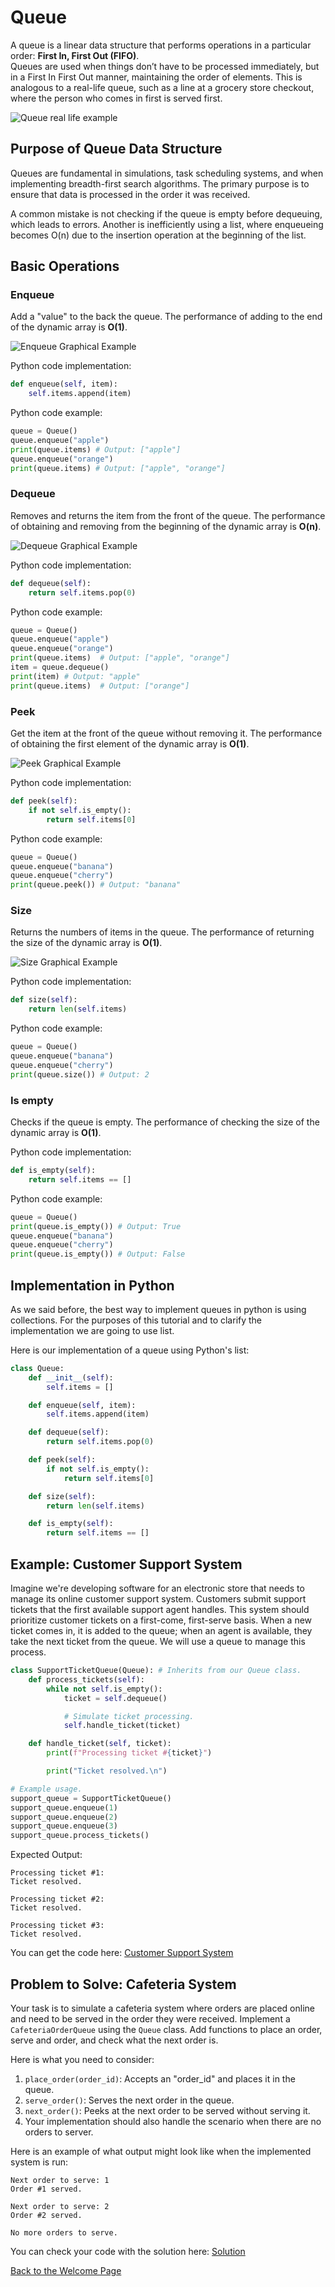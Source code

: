 # Queue

A queue is a linear data structure that performs operations in a particular order: **First In, First Out (FIFO)**.  
Queues are used when things don’t have to be processed immediately, but in a First In First Out manner, maintaining the order of elements. This is analogous to a real-life queue, such as a line at a grocery store checkout, where the person who comes in first is served first.

![Queue real life example](../images/queue/real_queue.jpg)

## Purpose of Queue Data Structure

Queues are fundamental in simulations, task scheduling systems, and when implementing breadth-first search algorithms. The primary purpose is to ensure that data is processed in the order it was received.

A common mistake is not checking if the queue is empty before dequeuing, which leads to errors. Another is inefficiently using a list, where enqueueing becomes O(n) due to the insertion operation at the beginning of the list.

## Basic Operations

### Enqueue

Add a "value" to the back the queue. The performance of adding to the end of the dynamic array is **O(1)**.

![Enqueue Graphical Example](../images/queue/enqueue.svg)

Python code implementation:

```python
def enqueue(self, item):
    self.items.append(item)
```

Python code example:

```python
queue = Queue()
queue.enqueue("apple")
print(queue.items) # Output: ["apple"]
queue.enqueue("orange")
print(queue.items) # Output: ["apple", "orange"]
```

### Dequeue

Removes and returns the item from the front of the queue. The performance of obtaining and removing from the beginning of the dynamic array is **O(n)**.

![Dequeue Graphical Example](../images/queue/dequeue.svg)

Python code implementation:

```python
def dequeue(self):
    return self.items.pop(0)
```

Python code example:

```python
queue = Queue()
queue.enqueue("apple")
queue.enqueue("orange")
print(queue.items)  # Output: ["apple", "orange"]
item = queue.dequeue()
print(item) # Output: "apple"
print(queue.items)  # Output: ["orange"]
```

### Peek

Get the item at the front of the queue without removing it. The performance of obtaining the first element of the dynamic array is **O(1)**.

![Peek Graphical Example](../images/queue/peek.svg)

Python code implementation:

```python
def peek(self):
    if not self.is_empty():
        return self.items[0]
```

Python code example:

```python
queue = Queue()
queue.enqueue("banana")
queue.enqueue("cherry")
print(queue.peek()) # Output: "banana"
```

### Size

Returns the numbers of items in the queue. The performance of returning the size of the dynamic array is **O(1)**.

![Size Graphical Example](../images/queue/size.svg)

Python code implementation:

```python
def size(self):
    return len(self.items)
```

Python code example:

```python
queue = Queue()
queue.enqueue("banana")
queue.enqueue("cherry")
print(queue.size()) # Output: 2
```

### Is empty

Checks if the queue is empty. The performance of checking the size of the dynamic array is **O(1)**.

Python code implementation:

```python
def is_empty(self):
    return self.items == []
```

Python code example:

```python
queue = Queue()
print(queue.is_empty()) # Output: True
queue.enqueue("banana")
queue.enqueue("cherry")
print(queue.is_empty()) # Output: False
```

## Implementation in Python

As we said before, the best way to implement queues in python is using collections. For the purposes of this tutorial and to clarify the implementation we are going to use list.

Here is our implementation of a queue using Python's list:

```python
class Queue:
    def __init__(self):
        self.items = []

    def enqueue(self, item):
        self.items.append(item)

    def dequeue(self):
        return self.items.pop(0)

    def peek(self):
        if not self.is_empty():
            return self.items[0]

    def size(self):
        return len(self.items)

    def is_empty(self):
        return self.items == []
```

## Example: Customer Support System

Imagine we're developing software for an electronic store that needs to manage its online customer support system. Customers submit support tickets that the first available support agent handles. This system should prioritize customer tickets on a first-come, first-serve basis. When a new ticket comes in, it is added to the queue; when an agent is available, they take the next ticket from the queue. We will use a queue to manage this process.

```python
class SupportTicketQueue(Queue): # Inherits from our Queue class.
    def process_tickets(self):
        while not self.is_empty():
            ticket = self.dequeue()

            # Simulate ticket processing.
            self.handle_ticket(ticket)

    def handle_ticket(self, ticket):
        print(f"Processing ticket #{ticket}")

        print("Ticket resolved.\n")

# Example usage.
support_queue = SupportTicketQueue()
support_queue.enqueue(1)
support_queue.enqueue(2)
support_queue.enqueue(3)
support_queue.process_tickets()
```

Expected Output:

```
Processing ticket #1:
Ticket resolved.

Processing ticket #2:
Ticket resolved.

Processing ticket #3:
Ticket resolved.
```

You can get the code here: [Customer Support System](../scripts/queue/support_system.py)

## Problem to Solve: Cafeteria System

Your task is to simulate a cafeteria system where orders are placed online and need to be served in the order they were received. Implement a `CafeteriaOrderQueue` using the `Queue` class. Add functions to place an order, serve and order, and check what the next order is.

Here is what you need to consider:

1. `place_order(order_id)`: Accepts an "order_id" and places it in the queue.
2. `serve_order()`: Serves the next order in the queue.
3. `next_order()`: Peeks at the next order to be served without serving it.
4. Your implementation should also handle the scenario when there are no orders to server.

Here is an example of what output might look like when the implemented system is run:

```
Next order to serve: 1
Order #1 served.

Next order to serve: 2
Order #2 served.

No more orders to serve.
```

You can check your code with the solution here: [Solution](../scripts/queue/cafeteria_system.py)

[Back to the Welcome Page](../README.md)
